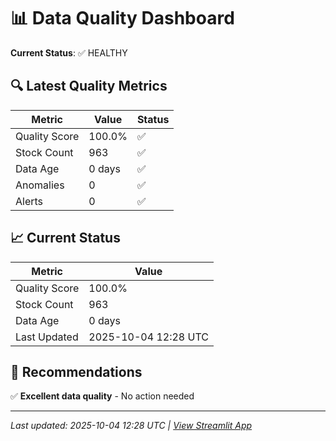 # 📊 Data Quality Dashboard

**Current Status**: ✅ HEALTHY

## 🔍 Latest Quality Metrics

| Metric | Value | Status |
|--------|-------|--------|
| Quality Score | 100.0% | ✅ |
| Stock Count | 963 | ✅ |
| Data Age | 0 days | ✅ |
| Anomalies | 0 | ✅ |
| Alerts | 0 | ✅ |


## 📈 Current Status

| Metric | Value |
|--------|-------|
| Quality Score | 100.0% |
| Stock Count | 963 |
| Data Age | 0 days |
| Last Updated | 2025-10-04 12:28 UTC |

## 🎯 Recommendations

✅ **Excellent data quality** - No action needed


---
*Last updated: 2025-10-04 12:28 UTC | [View Streamlit App](https://modernmagicformula.streamlit.app)*
